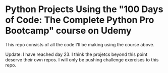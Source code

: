 # Python Projects Using the "100 Days of Code: The Complete Python Pro Bootcamp" course on Udemy
This repo consists of all the code I'll be making using the course above.

Update: I have reached day 23. I think the projetcs beyond this point deserve their own repos. I will only be pushing challenge exercises to this repo.
